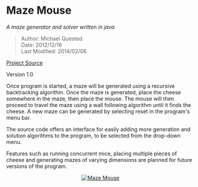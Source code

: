Maze Mouse
==========  
*A maze generator and solver written in java*


> Author: Michael Quested  
> Date: 2012/12/16  
> Last Modified:  2014/02/06

[Project Source]

Version 1.0

Once program is started, a maze will be generated using a recursive backtracking algorithm. 
Once the maze is generated, place the cheese somewhere in the maze, then place the mouse. 
The mouse will then proceed to travel the maze using a wall following algorithm until it 
finds the cheese. A new maze can be generated by selecting reset in the program's menu bar.

The source code offers an interface for easily adding more generation and solution algorithms 
to the program, to be selected from the drop-down menu.

Features such as running concurrent mice, placing multiple pieces of cheese and generating
mazes of varying dimensions are planned for future versions of the program.
  
<div align="center"><a href="https://github.com/mdq3/maze-mouse"><img src="http://i.imgur.com/HdNCP.png" alt="Maze Mouse" /></a></div>

[Project Source]: https://github.com/mdq3/maze-mouse/tree/master/src



